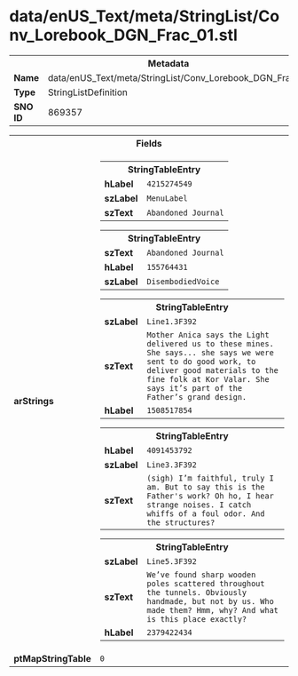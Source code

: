 <h1>data/enUS_Text/meta/StringList/Conv_Lorebook_DGN_Frac_01.stl</h1><table><tr><th colspan="100%">Metadata</th></tr><tr><td><b>Name</b></td><td>data/enUS_Text/meta/StringList/Conv_Lorebook_DGN_Frac_01.stl</td></tr><tr><td><b>Type</b></td><td>StringListDefinition</td></tr><tr><td><b>SNO ID</b></td><td>869357</td></tr></table>

<table><tr><th colspan="100%">Fields</th></tr><tr><td><b>arStrings</b></td><td><table><tr><th colspan="100%">StringTableEntry</th></tr><tr><td><b>hLabel</b></td><td><code>4215274549</code></td></tr><tr><td><b>szLabel</b></td><td><code>MenuLabel</code></td></tr><tr><td><b>szText</b></td><td><code>Abandoned Journal</code></td></tr></table>


<table><tr><th colspan="100%">StringTableEntry</th></tr><tr><td><b>szText</b></td><td><code>Abandoned Journal</code></td></tr><tr><td><b>hLabel</b></td><td><code>155764431</code></td></tr><tr><td><b>szLabel</b></td><td><code>DisembodiedVoice</code></td></tr></table>


<table><tr><th colspan="100%">StringTableEntry</th></tr><tr><td><b>szLabel</b></td><td><code>Line1.3F392</code></td></tr><tr><td><b>szText</b></td><td><code>Mother Anica says the Light delivered us to these mines. She says... she says we were sent to do good work, to deliver good materials to the fine folk at Kor Valar. She says it’s part of the Father’s grand design.</code></td></tr><tr><td><b>hLabel</b></td><td><code>1508517854</code></td></tr></table>


<table><tr><th colspan="100%">StringTableEntry</th></tr><tr><td><b>hLabel</b></td><td><code>4091453792</code></td></tr><tr><td><b>szLabel</b></td><td><code>Line3.3F392</code></td></tr><tr><td><b>szText</b></td><td><code>(sigh) I’m faithful, truly I am. But to say this is the Father's work? Oh ho, I hear strange noises. I catch whiffs of a foul odor. And the structures?</code></td></tr></table>


<table><tr><th colspan="100%">StringTableEntry</th></tr><tr><td><b>szLabel</b></td><td><code>Line5.3F392</code></td></tr><tr><td><b>szText</b></td><td><code>We’ve found sharp wooden poles scattered throughout the tunnels. Obviously handmade, but not by us. Who made them? Hmm, why? And what is this place exactly?</code></td></tr><tr><td><b>hLabel</b></td><td><code>2379422434</code></td></tr></table>


</td></tr><tr><td><b>ptMapStringTable</b></td><td><code>0</code></td></tr></table>

